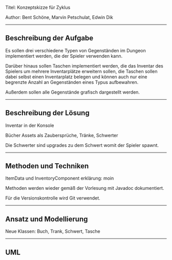Titel: Konzeptskizze für Zyklus

Author: Bent Schöne, Marvin Petschulat, Edwin Dik

---
## Beschreibung der Aufgabe

Es sollen drei verschiedene Typen von Gegenständen im Dungeon implementiert werden, die der Spieler verwenden kann.

Darüber hinaus sollen Taschen implementiert werden, die das Inventar des Spielers um mehrere Inventarplätze
erweitern sollen, die Taschen sollen dabei selbst einen Inventarplatz belegen und können auch nur eine
begrenzte Anzahl an Gegenständen eines Typus aufbewahren.

Außerdem sollen alle Gegenstände grafisch dargestellt werden.

---

## Beschreibung der Lösung

Inventar in der Konsole

Bücher Assets als Zaubersprüche, Tränke, Schwerter

Die Schwerter sind upgrades zu dem Schwert womit der Spieler spawnt.

---

## Methoden und Techniken

ItemData und InventoryComponent erklärung:
moin

Methoden werden wieder gemäß der Vorlesung mit Javadoc dokumentiert.

Für die Versionskontrolle wird Git verwendet.

---

## Ansatz und Modellierung

Neue Klassen: Buch, Trank, Schwert, Tasche

---

## UML
